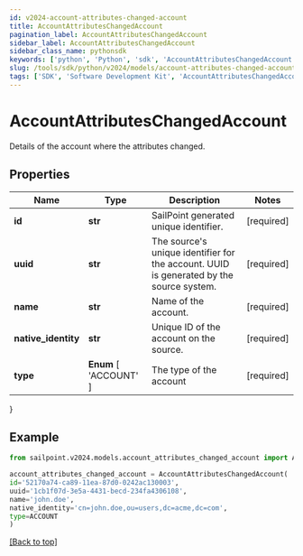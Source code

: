 ```yaml
---
id: v2024-account-attributes-changed-account
title: AccountAttributesChangedAccount
pagination_label: AccountAttributesChangedAccount
sidebar_label: AccountAttributesChangedAccount
sidebar_class_name: pythonsdk
keywords: ['python', 'Python', 'sdk', 'AccountAttributesChangedAccount', 'V2024AccountAttributesChangedAccount'] 
slug: /tools/sdk/python/v2024/models/account-attributes-changed-account
tags: ['SDK', 'Software Development Kit', 'AccountAttributesChangedAccount', 'V2024AccountAttributesChangedAccount']
---
```


# AccountAttributesChangedAccount

Details of the account where the attributes changed.

## Properties

Name | Type | Description | Notes
------------ | ------------- | ------------- | -------------
**id** | **str** | SailPoint generated unique identifier. | [required]
**uuid** | **str** | The source's unique identifier for the account. UUID is generated by the source system. | [required]
**name** | **str** | Name of the account. | [required]
**native_identity** | **str** | Unique ID of the account on the source. | [required]
**type** |  **Enum** [  'ACCOUNT' ] | The type of the account | [required]
}

## Example

```python
from sailpoint.v2024.models.account_attributes_changed_account import AccountAttributesChangedAccount

account_attributes_changed_account = AccountAttributesChangedAccount(
id='52170a74-ca89-11ea-87d0-0242ac130003',
uuid='1cb1f07d-3e5a-4431-becd-234fa4306108',
name='john.doe',
native_identity='cn=john.doe,ou=users,dc=acme,dc=com',
type=ACCOUNT
)

```
[[Back to top]](#) 


